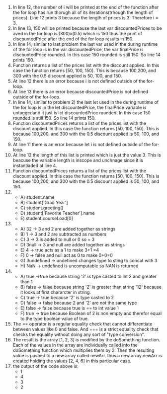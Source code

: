 1) In line 12, the number of i will be printed at the end of the function after the for loop has run thorugh all of its iterations(trhough the length of prices). Line 12 prints 3 because the length of prices is 3. Therefore i = 3.
2) In line 13, 150 will be printed because the last var discountedPrices to be aved in the for loop is (300)x(0.5) which is 150 thus the print of discountedPrice after the end of the for loop results in 150.
3) In line 14, similar to last problem the last var used in the during runtime of the for loop is in the var discountedPrice, the var finalPrice is discountedPrice rounded. In this case 150 rounded is still 150. So line 14 prints 150.
4) Function returns a list of the prices list with the discount applied. In this case the function returns [50, 100, 150]. This is because 100,200, and 300 with the 0.5 discount applied is 50, 100, and 150.
5) At line 12 there is an error because i is not defined outside of the for-loop.
6) At line 13 there is an error because discountedPrice is not defined outside of the for-loop.
7) In line 14, similar to problem 2) the last let used in the during runtime of the for loop is in the let discountedPrice, the finalPrice variable is untaggedand it just is let discountedPrice rounded. In this case 150 rounded is still 150. So line 14 prints 150.
8) Function discountedPrices returns a list of the prices list with the discount applied. In this case the function returns [50, 100, 150]. This is because 100,200, and 300 with the 0.5 discount applied is 50, 100, and 150.
9) At line 11 there is an error because let i is not defined outside of the for-loop.
10) At line 12 the length of this list is printed which is just the value 3. This is beacuse the variable length is inscope and unchnage since it is instantiaded at line 4.
11) Function discountedPrices returns a list of the prices list with the discount applied. In this case the function returns [50, 100, 150]. This is because 100,200, and 300 with the 0.5 discount applied is 50, 100, and 150.
12) - A) student.name
    - B) student['Grad Year']
    - C) student.greeting()
    - D) student['Favorite Teacher'].name
    - E) student.courseLoad[0]
13) - A) 32  -> 3 and 2 are added together as strings
    - B) 1   -> 3 and 2 are subtracted as numbers
    - C) 3   -> 3 is added to null or 0 so = 3
    - D) 3null -> 3 and null are added together as strings
    - E) 4    -> true acts as a 1 to make 3+1 =4
    - F) 0    -> false and null act as 0 to make 0+0=0
    - G) 3undefined -> undefined changes type to sting to concat with 3
    - H) NaN -> undefined is uncomputable so NAN is returned
14) - A) true ->true because string '2' is type casted to int 2 and greater than 1
    - B) false -> false because string '2' is greater than string '12' because it looks at first chararcter in string.
    - C) true -> true because '2' is type casted to 2
    - D) false -> false because 2 and '2' are not the same type
    - E) false -> false because true is == to int value 1
    - F) true -> true because Boolean of 2 is non empty and therefor equal to the type boolean value of true.
15) The == operator is a regular equality check that cannot differentiate between values like 0 and false. And === is a strict equality check that checks the equality without doing any sort of "type conversion".
17) The result is the array [1, 2, 3] is modified by the doSomething function. Each of the values in the array are individually called into the doSomething function which multiplies them by 2. Then the resulting value is pushed to a new array called newArr. thus a new array newArr is created holding the values [2, 4, 6] in this particular case.
19) the output of the code above is:
    - 1
    - 4
    - 3
    - 2
